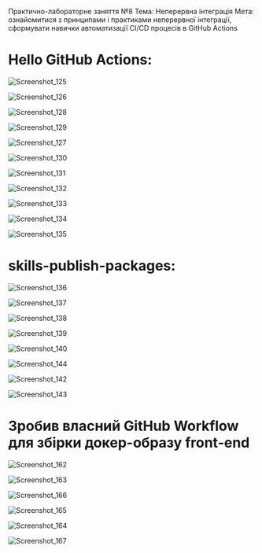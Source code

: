 Практично-лабораторне заняття №8
Тема: Неперервна інтеграція
Мета: ознайомитися з принципами і практиками
неперервної інтеграції, сформувати навички
автоматизації CI/CD процесів в GitHub Actions

# Hello GitHub Actions:

![Screenshot_125](https://github.com/user-attachments/assets/849e7444-d160-4363-b4c0-6fb03e8ea60d)


![Screenshot_126](https://github.com/user-attachments/assets/af21801c-9530-417d-a674-75ee429d8427)


![Screenshot_128](https://github.com/user-attachments/assets/993b2bf3-a19f-409c-8bfa-6f7ac9c95736)


![Screenshot_129](https://github.com/user-attachments/assets/8f5a2011-5c83-4f7f-8209-c28c67ede0dd)


![Screenshot_127](https://github.com/user-attachments/assets/17187d12-eb09-4908-b4cf-365acbde9552)


![Screenshot_130](https://github.com/user-attachments/assets/f82e30ee-9992-444d-b3d6-496342612cdc)


![Screenshot_131](https://github.com/user-attachments/assets/0dadb4f6-3cc1-41dc-8bb1-df075fa1a156)


![Screenshot_132](https://github.com/user-attachments/assets/e04b8d9d-393c-4d18-9bda-546a00fb8476)


![Screenshot_133](https://github.com/user-attachments/assets/e2bf310b-df5d-476f-8df1-e3f1aab3ca3c)


![Screenshot_134](https://github.com/user-attachments/assets/7ec721fe-58f1-4b01-9eb5-b7d000d4be0d)


![Screenshot_135](https://github.com/user-attachments/assets/b449450c-0d4a-42de-a73c-6df234e70034)


# skills-publish-packages:


![Screenshot_136](https://github.com/user-attachments/assets/50930695-c34c-4d71-b62f-ee7063c7ad8f)


![Screenshot_137](https://github.com/user-attachments/assets/d6f2ebb3-c174-4768-9085-baa668c97da2)


![Screenshot_138](https://github.com/user-attachments/assets/d670aefc-6c74-4683-bc98-2adbd1f75df9)


![Screenshot_139](https://github.com/user-attachments/assets/1ef0342b-57be-4bfb-bd93-388b6050741d)


![Screenshot_140](https://github.com/user-attachments/assets/f639c3b6-5326-4bfb-a493-8b0d415681f9)


![Screenshot_144](https://github.com/user-attachments/assets/32833877-a634-447f-a504-e4440a71731d)



![Screenshot_142](https://github.com/user-attachments/assets/91f09939-040c-48cd-9b52-7baf5fd19928)


![Screenshot_143](https://github.com/user-attachments/assets/77fb3294-2fd7-4d2b-b47e-351b217374ed)


# Зробив власний GitHub Workflow для збірки докер-образу front-end

![Screenshot_162](https://github.com/user-attachments/assets/824071f1-3301-421d-ba0d-0bbcfd05b032)

![Screenshot_163](https://github.com/user-attachments/assets/4a2ad2e7-728c-44af-943e-67d35006cc2e)

![Screenshot_166](https://github.com/user-attachments/assets/dfd83e59-9c13-45a8-a618-62f2ba878ca7)

![Screenshot_165](https://github.com/user-attachments/assets/9264febc-6876-4121-9993-4a44a702bbcc)

![Screenshot_164](https://github.com/user-attachments/assets/b6557121-bc90-46e8-9e3d-15b55a9aeffa)

![Screenshot_167](https://github.com/user-attachments/assets/6ff34dc0-d1a1-48a0-afdd-f758ade57836)


